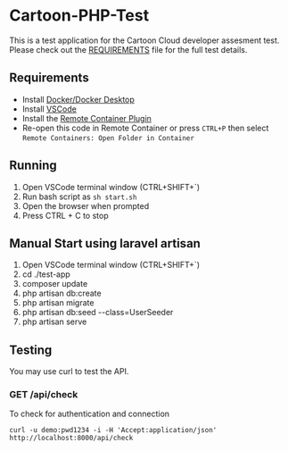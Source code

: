 # Cartoon-PHP-Test
This is a test application for the Cartoon Cloud developer assesment test.
Please check out the [REQUIREMENTS](./REQUIREMENTS.md) file for the full test details.

## Requirements
* Install [Docker/Docker Desktop ](https://www.docker.com/products/docker-desktop)
* Install [VSCode](https://code.visualstudio.com/)
* Install the [Remote Container Plugin](https://marketplace.visualstudio.com/items?itemName=ms-vscode-remote.remote-containers)
* Re-open this code in Remote Container or press ``CTRL+P`` then select ``Remote Containers: Open Folder in Container``

## Running
1. Open VSCode terminal window (CTRL+SHIFT+`) 
2. Run bash script as ``sh start.sh``
3. Open the browser when prompted
4. Press CTRL + C to stop

## Manual Start using laravel artisan
1. Open VSCode terminal window (CTRL+SHIFT+`) 
2. cd ./test-app
3. composer update
4. php artisan db:create
5. php artisan migrate
6. php artisan db:seed --class=UserSeeder
7. php artisan serve

## Testing
You may use curl to test the API.

### GET /api/check
To check for authentication and connection

```curl -u demo:pwd1234 -i -H 'Accept:application/json' http://localhost:8000/api/check```

